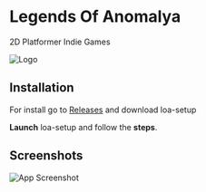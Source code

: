 # Legends Of Anomalya
 
 2D Platformer Indie Games


           
![Logo](https://cdn.discordapp.com/attachments/1088878044132954124/1088889881301897256/WdLcKi.gif)




## Installation

For install go to [Releases](https://github.com/Ketaklak/Legends-Of-Anomalya/releases) and download loa-setup

**Launch** loa-setup and follow the **steps**.


    
## Screenshots

![App Screenshot](https://s2.gifyu.com/images/Legends_of_Anomalya_8lJ2CTd94R.md.gif)

